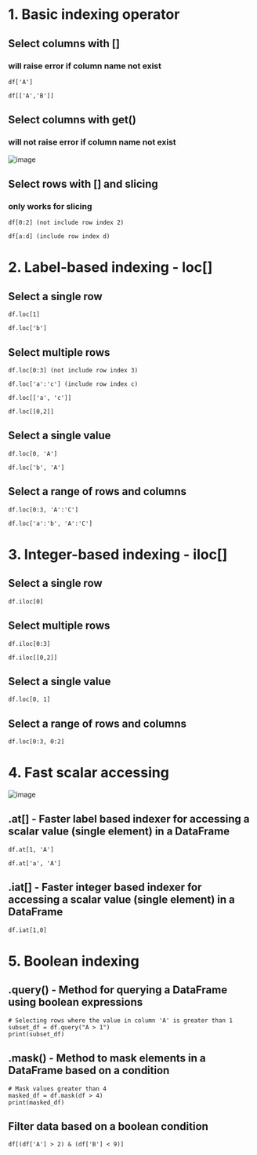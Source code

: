 # 1. Basic indexing operator

## Select columns with []
### will raise error if column name not exist

    df['A']

    df[['A','B']]

## Select columns with get()
### will not raise error if column name not exist

![image](https://user-images.githubusercontent.com/60442877/232361276-135d697f-811f-461c-a76e-0f364e989dd8.png)

## Select rows with [] and slicing
### only works for slicing

    df[0:2] (not include row index 2)
    
    df[a:d] (include row index d)

# 2. Label-based indexing - loc[]

## Select a single row

    df.loc[1]
    
    df.loc['b']
    
## Select multiple rows

    df.loc[0:3] (not include row index 3)
    
    df.loc['a':'c'] (include row index c)
    
    df.loc[['a', 'c']]
  
    df.loc[[0,2]]
    
## Select a single value

    df.loc[0, 'A']

    df.loc['b', 'A']
    
## Select a range of rows and columns

    df.loc[0:3, 'A':'C']
    
    df.loc['a':'b', 'A':'C']

# 3. Integer-based indexing - iloc[]

## Select a single row

    df.iloc[0]
    
## Select multiple rows

    df.iloc[0:3]
    
    df.iloc[[0,2]]
    
## Select a single value

    df.loc[0, 1]
    
## Select a range of rows and columns

    df.loc[0:3, 0:2]

# 4. Fast scalar accessing

![image](https://user-images.githubusercontent.com/60442877/232183868-e3678803-6517-4eeb-8017-05b396164396.png)
    
## .at[] - Faster label based indexer for accessing a scalar value (single element) in a DataFrame

    df.at[1, 'A']

    df.at['a', 'A']
    
## .iat[] - Faster integer based indexer for accessing a scalar value (single element) in a DataFrame

    df.iat[1,0]


# 5. Boolean indexing

## .query() - Method for querying a DataFrame using boolean expressions

    # Selecting rows where the value in column 'A' is greater than 1
    subset_df = df.query("A > 1")
    print(subset_df)

## .mask() - Method to mask elements in a DataFrame based on a condition

    # Mask values greater than 4
    masked_df = df.mask(df > 4)
    print(masked_df)

## Filter data based on a boolean condition 

    df[(df['A'] > 2) & (df['B'] < 9)]







